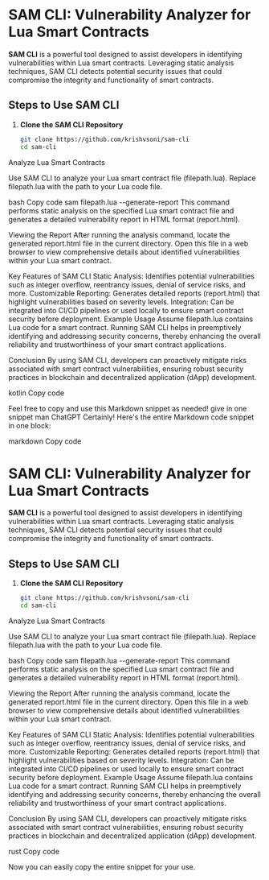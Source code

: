# SAM CLI: Vulnerability Analyzer for Lua Smart Contracts

**SAM CLI** is a powerful tool designed to assist developers in identifying vulnerabilities within Lua smart contracts. Leveraging static analysis techniques, SAM CLI detects potential security issues that could compromise the integrity and functionality of smart contracts.

## Steps to Use SAM CLI

1. **Clone the SAM CLI Repository**

   ```bash
   git clone https://github.com/krishvsoni/sam-cli
   cd sam-cli
Analyze Lua Smart Contracts

Use SAM CLI to analyze your Lua smart contract file (filepath.lua). Replace filepath.lua with the path to your Lua code file.

bash
Copy code
sam filepath.lua --generate-report
This command performs static analysis on the specified Lua smart contract file and generates a detailed vulnerability report in HTML format (report.html).

Viewing the Report
After running the analysis command, locate the generated report.html file in the current directory. Open this file in a web browser to view comprehensive details about identified vulnerabilities within your Lua smart contract.

Key Features of SAM CLI
Static Analysis: Identifies potential vulnerabilities such as integer overflow, reentrancy issues, denial of service risks, and more.
Customizable Reporting: Generates detailed reports (report.html) that highlight vulnerabilities based on severity levels.
Integration: Can be integrated into CI/CD pipelines or used locally to ensure smart contract security before deployment.
Example Usage
Assume filepath.lua contains Lua code for a smart contract. Running SAM CLI helps in preemptively identifying and addressing security concerns, thereby enhancing the overall reliability and trustworthiness of your smart contract applications.

Conclusion
By using SAM CLI, developers can proactively mitigate risks associated with smart contract vulnerabilities, ensuring robust security practices in blockchain and decentralized application (dApp) development.

kotlin
Copy code

Feel free to copy and use this Markdown snippet as needed!
give in one snippet man
ChatGPT
Certainly! Here's the entire Markdown code snippet in one block:

markdown
Copy code
# SAM CLI: Vulnerability Analyzer for Lua Smart Contracts

**SAM CLI** is a powerful tool designed to assist developers in identifying vulnerabilities within Lua smart contracts. Leveraging static analysis techniques, SAM CLI detects potential security issues that could compromise the integrity and functionality of smart contracts.

## Steps to Use SAM CLI

1. **Clone the SAM CLI Repository**

   ```bash
   git clone https://github.com/krishvsoni/sam-cli
   cd sam-cli
Analyze Lua Smart Contracts

Use SAM CLI to analyze your Lua smart contract file (filepath.lua). Replace filepath.lua with the path to your Lua code file.

bash
Copy code
sam filepath.lua --generate-report
This command performs static analysis on the specified Lua smart contract file and generates a detailed vulnerability report in HTML format (report.html).

Viewing the Report
After running the analysis command, locate the generated report.html file in the current directory. Open this file in a web browser to view comprehensive details about identified vulnerabilities within your Lua smart contract.

Key Features of SAM CLI
Static Analysis: Identifies potential vulnerabilities such as integer overflow, reentrancy issues, denial of service risks, and more.
Customizable Reporting: Generates detailed reports (report.html) that highlight vulnerabilities based on severity levels.
Integration: Can be integrated into CI/CD pipelines or used locally to ensure smart contract security before deployment.
Example Usage
Assume filepath.lua contains Lua code for a smart contract. Running SAM CLI helps in preemptively identifying and addressing security concerns, thereby enhancing the overall reliability and trustworthiness of your smart contract applications.

Conclusion
By using SAM CLI, developers can proactively mitigate risks associated with smart contract vulnerabilities, ensuring robust security practices in blockchain and decentralized application (dApp) development.

rust
Copy code

Now you can easily copy the entire snippet for your use.